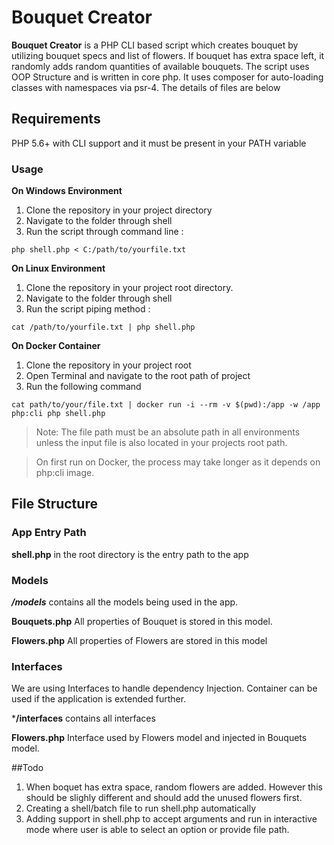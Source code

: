 # Bouquet Creator

**Bouquet Creator** is a PHP CLI based script which creates bouquet by utilizing bouquet specs and list of flowers. If bouquet has extra space left, it randomly adds random quantities of available bouquets.
The script uses OOP Structure and is written in core php. It uses composer for auto-loading classes with namespaces via psr-4. The details of files are below

## Requirements
PHP 5.6+ with CLI support and it must be present in your PATH variable

### Usage

**On Windows Environment**

 1. Clone the repository in your project directory
 2. Navigate to the folder through shell
 3. Run the script through command line :

```
php shell.php < C:/path/to/yourfile.txt
```    

**On Linux Environment**
1. Clone the repository in your project root directory.
2. Navigate to the folder through shell
3. Run the script piping method :

```
cat /path/to/yourfile.txt | php shell.php
```

**On Docker Container**
1. Clone the repository in your project root
2. Open Terminal and navigate to the root path of project
3. Run the following command

```
cat path/to/your/file.txt | docker run -i --rm -v $(pwd):/app -w /app php:cli php shell.php
```

>Note: The file path must be an absolute path in all environments unless the input file is also located in your projects root path. 

>On first run on Docker, the process may take longer as it depends on php:cli image.


## File Structure

### App Entry Path

**shell.php** in the root directory is the entry path to the app

### Models

***/models*** contains all the models being used in the app.

**Bouquets.php** All properties of Bouquet is stored in this model.

**Flowers.php** All properties of Flowers are stored in this model

### Interfaces

We are using Interfaces to handle dependency Injection. Container can be used if the application is extended further.

***/interfaces** contains all interfaces

**Flowers.php** Interface used by Flowers model and injected in Bouquets model.

##Todo
1. When boquet has extra space, random flowers are added. However this should be slighly different
and should add the unused flowers first.
2. Creating a shell/batch file to run shell.php automatically
3. Adding support in shell.php to accept arguments and run in interactive mode where user is able to select an option
or provide file path.